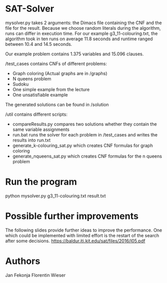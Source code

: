 # SAT-Solver

mysolver.py takes 2 arguments: the Dimacs file containing the CNF and the file for the result.
Because we choose random literals during the algorithm, runs can differ in execution time.
For our example g3_11-colouring.txt, the algorithm took in ten runs on average 11.8 seconds and runtime ranged between 10.4 and 14.5 seconds.

Our example problem contains 1.375 variables and 15.096 clauses.

/test_cases contains CNFs of different problems:
* Graph coloring (Actual graphs are in /graphs)
* N queens problem
* Sudoku
* One simple example from the lecture
* One unsatisfiable example

The generated solutions can be found in /solution

/util contains different scripts:
* compareResults.py compares two solutions whether they contain the same variable assignments
* run.bat runs the solver for each problem in /test_cases and writes the results into run.txt
* generate_k-colouring_sat.py which creates CNF formulas for graph coloring
* generate_nqueens_sat.py which creates CNF formulas for the n queens problem

# Run the program

python mysolver.py g3_11-colouring.txt result.txt

# Possible further improvements

The following slides provide further ideas to improve the performance. One which could be implemented with limited effort is the restart of the search after some decisions.
https://baldur.iti.kit.edu/sat/files/2016/l05.pdf


# Authors

Jan Fekonja
Florentin Wieser